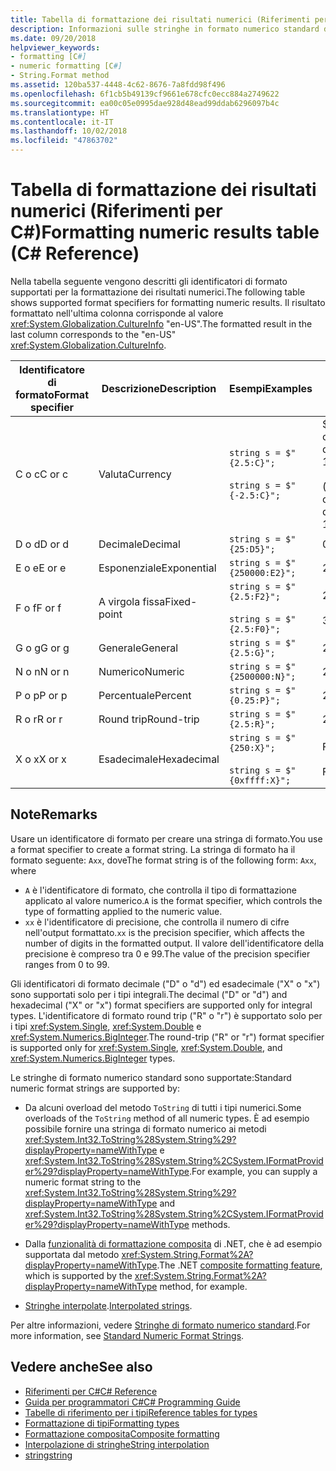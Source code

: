 ```yaml
---
title: Tabella di formattazione dei risultati numerici (Riferimenti per C#)
description: Informazioni sulle stringhe in formato numerico standard di C#
ms.date: 09/20/2018
helpviewer_keywords:
- formatting [C#]
- numeric formatting [C#]
- String.Format method
ms.assetid: 120ba537-4448-4c62-8676-7a8fdd98f496
ms.openlocfilehash: 6f1cb5b49139cf9661e678cfc0ecc884a2749622
ms.sourcegitcommit: ea00c05e0995dae928d48ead99ddab6296097b4c
ms.translationtype: HT
ms.contentlocale: it-IT
ms.lasthandoff: 10/02/2018
ms.locfileid: "47863702"
---
```

# <a name="formatting-numeric-results-table-c-reference"></a><span data-ttu-id="e0184-103">Tabella di formattazione dei risultati numerici (Riferimenti per C#)</span><span class="sxs-lookup"><span data-stu-id="e0184-103">Formatting numeric results table (C# Reference)</span></span>

<span data-ttu-id="e0184-104">Nella tabella seguente vengono descritti gli identificatori di formato supportati per la formattazione dei risultati numerici.</span><span class="sxs-lookup"><span data-stu-id="e0184-104">The following table shows supported format specifiers for formatting numeric results.</span></span> <span data-ttu-id="e0184-105">Il risultato formattato nell'ultima colonna corrisponde al valore <xref:System.Globalization.CultureInfo> "en-US".</span><span class="sxs-lookup"><span data-stu-id="e0184-105">The formatted result in the last column corresponds to the "en-US" <xref:System.Globalization.CultureInfo>.</span></span>

|<span data-ttu-id="e0184-106">Identificatore di formato</span><span class="sxs-lookup"><span data-stu-id="e0184-106">Format specifier</span></span>|<span data-ttu-id="e0184-107">Descrizione</span><span class="sxs-lookup"><span data-stu-id="e0184-107">Description</span></span>|<span data-ttu-id="e0184-108">Esempi</span><span class="sxs-lookup"><span data-stu-id="e0184-108">Examples</span></span>|<span data-ttu-id="e0184-109">Risultato</span><span class="sxs-lookup"><span data-stu-id="e0184-109">Result</span></span>|  
|----------------------|-----------------|--------------|------------|  
|<span data-ttu-id="e0184-110">C o c</span><span class="sxs-lookup"><span data-stu-id="e0184-110">C or c</span></span>|<span data-ttu-id="e0184-111">Valuta</span><span class="sxs-lookup"><span data-stu-id="e0184-111">Currency</span></span>|`string s = $"{2.5:C}";`<br /><br /> `string s = $"{-2.5:C}";`|<span data-ttu-id="e0184-112">$2.50</span><span class="sxs-lookup"><span data-stu-id="e0184-112">$2.50</span></span><br /><br /> <span data-ttu-id="e0184-113">($2.50)</span><span class="sxs-lookup"><span data-stu-id="e0184-113">($2.50)</span></span>|  
|<span data-ttu-id="e0184-114">D o d</span><span class="sxs-lookup"><span data-stu-id="e0184-114">D or d</span></span>|<span data-ttu-id="e0184-115">Decimale</span><span class="sxs-lookup"><span data-stu-id="e0184-115">Decimal</span></span>|`string s = $"{25:D5}";`|<span data-ttu-id="e0184-116">00025</span><span class="sxs-lookup"><span data-stu-id="e0184-116">00025</span></span>|  
|<span data-ttu-id="e0184-117">E o e</span><span class="sxs-lookup"><span data-stu-id="e0184-117">E or e</span></span>|<span data-ttu-id="e0184-118">Esponenziale</span><span class="sxs-lookup"><span data-stu-id="e0184-118">Exponential</span></span>|`string s = $"{250000:E2}";`|<span data-ttu-id="e0184-119">2,50E+005</span><span class="sxs-lookup"><span data-stu-id="e0184-119">2.50E+005</span></span>|  
|<span data-ttu-id="e0184-120">F o f</span><span class="sxs-lookup"><span data-stu-id="e0184-120">F or f</span></span>|<span data-ttu-id="e0184-121">A virgola fissa</span><span class="sxs-lookup"><span data-stu-id="e0184-121">Fixed-point</span></span>|`string s = $"{2.5:F2}";`<br /><br /> `string s = $"{2.5:F0}";`|<span data-ttu-id="e0184-122">2.50</span><span class="sxs-lookup"><span data-stu-id="e0184-122">2.50</span></span><br /><br /> <span data-ttu-id="e0184-123">3</span><span class="sxs-lookup"><span data-stu-id="e0184-123">3</span></span>|  
|<span data-ttu-id="e0184-124">G o g</span><span class="sxs-lookup"><span data-stu-id="e0184-124">G or g</span></span>|<span data-ttu-id="e0184-125">Generale</span><span class="sxs-lookup"><span data-stu-id="e0184-125">General</span></span>|`string s = $"{2.5:G}";`|<span data-ttu-id="e0184-126">2.5</span><span class="sxs-lookup"><span data-stu-id="e0184-126">2.5</span></span>|  
|<span data-ttu-id="e0184-127">N o n</span><span class="sxs-lookup"><span data-stu-id="e0184-127">N or n</span></span>|<span data-ttu-id="e0184-128">Numerico</span><span class="sxs-lookup"><span data-stu-id="e0184-128">Numeric</span></span>|`string s = $"{2500000:N}";`|<span data-ttu-id="e0184-129">2,500,000.00</span><span class="sxs-lookup"><span data-stu-id="e0184-129">2,500,000.00</span></span>|  
|<span data-ttu-id="e0184-130">P o p</span><span class="sxs-lookup"><span data-stu-id="e0184-130">P or p</span></span>|<span data-ttu-id="e0184-131">Percentuale</span><span class="sxs-lookup"><span data-stu-id="e0184-131">Percent</span></span>|`string s = $"{0.25:P}";`|<span data-ttu-id="e0184-132">25,00%</span><span class="sxs-lookup"><span data-stu-id="e0184-132">25.00%</span></span>|  
|<span data-ttu-id="e0184-133">R o r</span><span class="sxs-lookup"><span data-stu-id="e0184-133">R or r</span></span>|<span data-ttu-id="e0184-134">Round trip</span><span class="sxs-lookup"><span data-stu-id="e0184-134">Round-trip</span></span>|`string s = $"{2.5:R}";`|<span data-ttu-id="e0184-135">2.5</span><span class="sxs-lookup"><span data-stu-id="e0184-135">2.5</span></span>|  
|<span data-ttu-id="e0184-136">X o x</span><span class="sxs-lookup"><span data-stu-id="e0184-136">X or x</span></span>|<span data-ttu-id="e0184-137">Esadecimale</span><span class="sxs-lookup"><span data-stu-id="e0184-137">Hexadecimal</span></span>|`string s = $"{250:X}";`<br /><br /> `string s = $"{0xffff:X}";`|<span data-ttu-id="e0184-138">FA</span><span class="sxs-lookup"><span data-stu-id="e0184-138">FA</span></span><br /><br /> <span data-ttu-id="e0184-139">FFFF</span><span class="sxs-lookup"><span data-stu-id="e0184-139">FFFF</span></span>|  

## <a name="remarks"></a><span data-ttu-id="e0184-140">Note</span><span class="sxs-lookup"><span data-stu-id="e0184-140">Remarks</span></span>

<span data-ttu-id="e0184-141">Usare un identificatore di formato per creare una stringa di formato.</span><span class="sxs-lookup"><span data-stu-id="e0184-141">You use a format specifier to create a format string.</span></span> <span data-ttu-id="e0184-142">La stringa di formato ha il formato seguente: `Axx`, dove</span><span class="sxs-lookup"><span data-stu-id="e0184-142">The format string is of the following form: `Axx`, where</span></span>

- <span data-ttu-id="e0184-143">`A` è l'identificatore di formato, che controlla il tipo di formattazione applicato al valore numerico.</span><span class="sxs-lookup"><span data-stu-id="e0184-143">`A` is the format specifier, which controls the type of formatting applied to the numeric value.</span></span>
- <span data-ttu-id="e0184-144">`xx` è l'identificatore di precisione, che controlla il numero di cifre nell'output formattato.</span><span class="sxs-lookup"><span data-stu-id="e0184-144">`xx` is the precision specifier, which affects the number of digits in the formatted output.</span></span> <span data-ttu-id="e0184-145">Il valore dell'identificatore della precisione è compreso tra 0 e 99.</span><span class="sxs-lookup"><span data-stu-id="e0184-145">The value of the precision specifier ranges from 0 to 99.</span></span>

<span data-ttu-id="e0184-146">Gli identificatori di formato decimale ("D" o "d") ed esadecimale ("X" o "x") sono supportati solo per i tipi integrali.</span><span class="sxs-lookup"><span data-stu-id="e0184-146">The decimal ("D" or "d") and hexadecimal ("X" or "x") format specifiers are supported only for integral types.</span></span> <span data-ttu-id="e0184-147">L'identificatore di formato round trip ("R" o "r") è supportato solo per i tipi <xref:System.Single>, <xref:System.Double> e <xref:System.Numerics.BigInteger>.</span><span class="sxs-lookup"><span data-stu-id="e0184-147">The round-trip ("R" or "r") format specifier is supported only for <xref:System.Single>, <xref:System.Double>, and <xref:System.Numerics.BigInteger> types.</span></span>

<span data-ttu-id="e0184-148">Le stringhe di formato numerico standard sono supportate:</span><span class="sxs-lookup"><span data-stu-id="e0184-148">Standard numeric format strings are supported by:</span></span>

- <span data-ttu-id="e0184-149">Da alcuni overload del metodo `ToString` di tutti i tipi numerici.</span><span class="sxs-lookup"><span data-stu-id="e0184-149">Some overloads of the `ToString` method of all numeric types.</span></span> <span data-ttu-id="e0184-150">È ad esempio possibile fornire una stringa di formato numerico ai metodi <xref:System.Int32.ToString%28System.String%29?displayProperty=nameWithType> e <xref:System.Int32.ToString%28System.String%2CSystem.IFormatProvider%29?displayProperty=nameWithType>.</span><span class="sxs-lookup"><span data-stu-id="e0184-150">For example, you can supply a numeric format string to the <xref:System.Int32.ToString%28System.String%29?displayProperty=nameWithType> and <xref:System.Int32.ToString%28System.String%2CSystem.IFormatProvider%29?displayProperty=nameWithType> methods.</span></span>

- <span data-ttu-id="e0184-151">Dalla [funzionalità di formattazione composita](../../../standard/base-types/composite-formatting.md) di .NET, che è ad esempio supportata dal metodo <xref:System.String.Format%2A?displayProperty=nameWithType>.</span><span class="sxs-lookup"><span data-stu-id="e0184-151">The .NET [composite formatting feature](../../../standard/base-types/composite-formatting.md), which is supported by the <xref:System.String.Format%2A?displayProperty=nameWithType> method, for example.</span></span>

- <span data-ttu-id="e0184-152">[Stringhe interpolate](../tokens/interpolated.md).</span><span class="sxs-lookup"><span data-stu-id="e0184-152">[Interpolated strings](../tokens/interpolated.md).</span></span>

<span data-ttu-id="e0184-153">Per altre informazioni, vedere [Stringhe di formato numerico standard](../../../standard/base-types/standard-numeric-format-strings.md).</span><span class="sxs-lookup"><span data-stu-id="e0184-153">For more information, see [Standard Numeric Format Strings](../../../standard/base-types/standard-numeric-format-strings.md).</span></span>

## <a name="see-also"></a><span data-ttu-id="e0184-154">Vedere anche</span><span class="sxs-lookup"><span data-stu-id="e0184-154">See also</span></span>

- [<span data-ttu-id="e0184-155">Riferimenti per C#</span><span class="sxs-lookup"><span data-stu-id="e0184-155">C# Reference</span></span>](../index.md)
- [<span data-ttu-id="e0184-156">Guida per programmatori C#</span><span class="sxs-lookup"><span data-stu-id="e0184-156">C# Programming Guide</span></span>](../../programming-guide/index.md)
- [<span data-ttu-id="e0184-157">Tabelle di riferimento per i tipi</span><span class="sxs-lookup"><span data-stu-id="e0184-157">Reference tables for types</span></span>](reference-tables-for-types.md)
- [<span data-ttu-id="e0184-158">Formattazione di tipi</span><span class="sxs-lookup"><span data-stu-id="e0184-158">Formatting types</span></span>](../../../standard/base-types/formatting-types.md)
- [<span data-ttu-id="e0184-159">Formattazione composita</span><span class="sxs-lookup"><span data-stu-id="e0184-159">Composite formatting</span></span>](../../../standard/base-types/composite-formatting.md)
- [<span data-ttu-id="e0184-160">Interpolazione di stringhe</span><span class="sxs-lookup"><span data-stu-id="e0184-160">String interpolation</span></span>](../tokens/interpolated.md)
- [<span data-ttu-id="e0184-161">string</span><span class="sxs-lookup"><span data-stu-id="e0184-161">string</span></span>](string.md)
